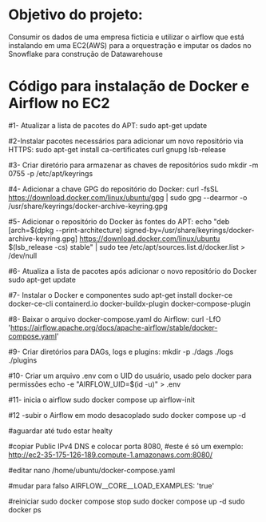 # Objetivo do projeto:

Consumir os dados de uma empresa ficticia e utilizar o airflow que está instalando em uma EC2(AWS) para a orquestração e imputar os dados no Snowflake para construção de Datawarehouse

# Código para instalação de Docker e Airflow no EC2

#1- Atualizar a lista de pacotes do APT:
sudo apt-get update
 
#2-Instalar pacotes necessários para adicionar um novo repositório via HTTPS:
sudo apt-get install ca-certificates curl gnupg lsb-release
 
#3- Criar diretório para armazenar as chaves de repositórios 
sudo mkdir -m 0755 -p /etc/apt/keyrings
 
#4- Adicionar a chave GPG do repositório do Docker:
curl -fsSL https://download.docker.com/linux/ubuntu/gpg | sudo gpg --dearmor -o /usr/share/keyrings/docker-archive-keyring.gpg
 
#5- Adicionar o repositório do Docker às fontes do APT:
echo "deb [arch=$(dpkg --print-architecture) signed-by=/usr/share/keyrings/docker-archive-keyring.gpg] https://download.docker.com/linux/ubuntu $(lsb_release -cs) stable" | sudo tee /etc/apt/sources.list.d/docker.list > /dev/null
 
#6- Atualiza a lista de pacotes após adicionar o novo repositório do Docker
sudo apt-get update
 
#7- Instalar o Docker e componentes
sudo apt-get install docker-ce docker-ce-cli containerd.io docker-buildx-plugin docker-compose-plugin
 
#8- Baixar o arquivo docker-compose.yaml do Airflow:
curl -LfO 'https://airflow.apache.org/docs/apache-airflow/stable/docker-compose.yaml'
 
#9- Criar diretórios para DAGs, logs e plugins:
mkdir -p ./dags ./logs ./plugins
 
#10- Criar um arquivo .env com o UID do usuário, usado pelo docker para permissões
echo -e "AIRFLOW_UID=$(id -u)" > .env
 
#11- inicia o airflow
sudo  docker compose up airflow-init
 
#12 -subir o Airflow em modo desacoplado
sudo docker compose up -d
 
#aguardar até tudo estar healty
 
#copiar Public IPv4 DNS e colocar porta 8080, 
#este é só um exemplo:
http://ec2-35-175-126-189.compute-1.amazonaws.com:8080/
 
#editar
nano /home/ubuntu/docker-compose.yaml
 
#mudar para falso
AIRFLOW__CORE__LOAD_EXAMPLES: 'true'
 
#reiniciar
sudo docker compose stop
sudo docker compose up -d
sudo docker ps
